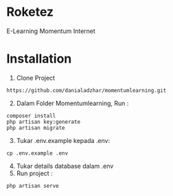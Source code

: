 # Roketez

E-Learning Momentum Internet

# Installation 

1. Clone Project

```
https://github.com/danialadzhar/momentumlearning.git
```

2. Dalam Folder Momentumlearning, Run :

```
composer install
php artisan key:generate
php artisan migrate
```

3. Tukar .env.example kepada .env:

```
cp .env.example .env
```

4. Tukar details database dalam .env
5. Run project :

```
php artisan serve
```
